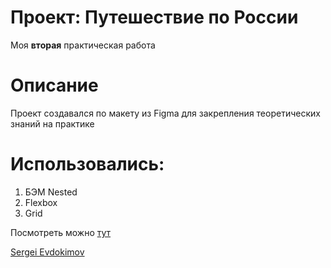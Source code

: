 # Проект: Путешествие по России

Моя **вторая** практическая работа
# Описание
Проект создавался по макету из Figma для закрепления теоретических знаний на практике

# Использовались:
1. БЭМ Nested
2. Flexbox
3. Grid

Посмотреть можно [тут](https://sergei-5ergeevich.github.io/russian-travel/index.html)

[Sergei Evdokimov](https://github.com/Sergei-5ergeevich/)
